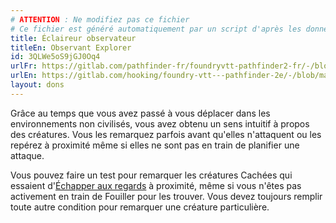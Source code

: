 ```yaml
---
# ATTENTION : Ne modifiez pas ce fichier
# Ce fichier est généré automatiquement par un script d'après les données du module Foundry VTT officiel et de sa traduction
title: Éclaireur observateur
titleEn: Observant Explorer
id: 3QLWe5oS9jGJ0Oq4
urlFr: https://gitlab.com/pathfinder-fr/foundryvtt-pathfinder2-fr/-/blob/master/data/feats/3QLWe5oS9jGJ0Oq4.htm
urlEn: https://gitlab.com/hooking/foundry-vtt---pathfinder-2e/-/blob/master/packs/data/feats.db/observant-explorer.json
layout: dons
---
```

Grâce au temps que vous avez passé à vous déplacer dans les environnements non civilisés, vous avez obtenu un sens intuitif à propos des créatures. Vous les remarquez parfois avant qu'elles n'attaquent ou les repérez à proximité même si elles ne sont pas en train de planifier une attaque.

Vous pouvez faire un test pour remarquer les créatures Cachées qui essaient d'[Échapper aux regards](../actions/échapper-aux-regards.md) à proximité, même si vous n'êtes pas activement en train de Fouiller pour les trouver. Vous devez toujours remplir toute autre condition pour remarquer une créature particulière.
